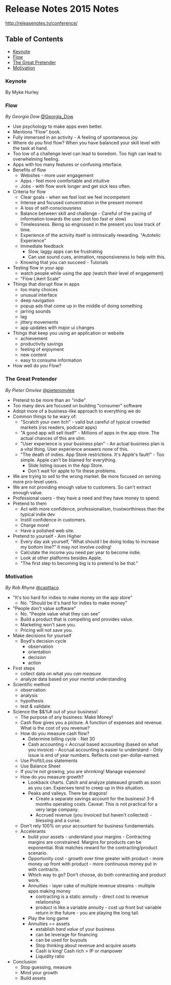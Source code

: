 # Release Notes 2015 Notes

<http://releasenotes.tv/conference/>

## Table of Contents

- [Keynote](#keynote)
- [Flow](#flow)
- [The Great Pretender](#the-great-pretender)
- [Motivation](#motivation)

### Keynote

By Myke Hurley

### Flow

*By Georgia Dow* [@Georgia_Dow](https://twitter.com/Georgia_Dow)

- Use psychology to make apps even better.
- Mentions "Flow" book.
- Fully immersed in an activity - A feeling of spontaneous joy.
- Where do you find flow? When you have balanced your skill level with the task at hand.
- Too low of a challenge level can lead to boredom. Too high can lead to overwhelming feeling.
- Apps with too many features or confusing interface.
- Benefits of flow
    - Websites - more user engagement
    - Apps - feel more comfortable and intuitive
    - Jobs - with flow work longer and get sick less often.
- Criteria for flow
    - Clear goals - when we feel lost we feel incompetent
    - Intense and focused concentration in the present moment
    - A loss of self-consciousness
    - Balance between skill and challenge - Careful of the pacing of information towards the user (not too fast or slow)
    - Timelessness. Being so engrossed in the present you lose track of time.
    - Experience of the activity itself is intrinsically rewarding. "Autotelic Experience"
    - Immediate feedback
        - Slow, laggy apps can be frustrating
        - Can use sound cues, animation, responsiveness to help with this.
    - Knowing that you can succeed - Tutorials
- Testing flow in your app
    - watch people while using the app (watch their level of engagement)
    - "Flow Likert Scale"
- Things that disrupt flow in apps
    - too many choices
    - unusual interface
    - deep navigation
    - popup ads that come up in the middle of doing something
    - jarring sounds
    - lag
    - jittery movements
    - app updates with major ui changes
- Things that keep you using an application or website
    - achievement
    - productivity savings
    - feeling of enjoyment
    - new content
    - easy to consume information
- How well do *you* Flow?

### The Great Pretender

*By Pieter Omvlee* [@pieteromvlee](https://twitter.com/pieteromvlee)

- Pretend to be more than an "indie"
- Too many devs are focused on building "consumer" software
- Adopt more of a business-like approach to everything we do
- Common things to be wary of:
    - "Scratch your own itch" - valid but careful of typical crowded markets (rss readers, podcast apps)
    - "A good app will sell itself" - Millions of apps in the app store. The actual chances of this are slim.
    - "User experience is your business plan" - An actual business plan is a vital thing. User experience answers none of this.
    - "The death of indies. App Store restrictions. It's Apple's fault!" - Too simple. Apple can't be blamed for everything.
        - Slide listing issues in the App Store.
        - Don't wait for apple to fix these problems.
- We are trying to sell to the wrong market. Be more focused on serving more pro-level users.
- We are not providing enough value to customers. So can't extract enough value.
- Professional users - they have a need and they have money to spend.
- Pretend to them
    - Act with more confidence, professionalism, trustworthiness than the typical indie dev 
    - Instill confidence in customers.
    - Charge more!
    - Have a polished web site.
- Pretend to yourself - Aim Higher
    - Every day ask yourself, "What should I be doing today to increase my bottom line?" It may not involve coding!
    - Calculate the income you need per year to become indie.
    - Look at other platforms besides Apple.
    - "The first step to becoming big is to pretend to be that."

### Motivation

*By Rob Rhyne* [@capttaco](https://twitter.com/capttaco)

- "It's too hard for indies to make money on the app store"
    - No. "Should be it's hard for indies to make money"
- "People don't value software"
    - No. "People value what they can see"
    - Build a product that is compelling and provides value.
    - Marketing won't save you.
    - Pricing will not save you.
- Make decisions for yourself
    - Boyd's decision cycle
        - observation
        - orientation
        - decision
        - action
- First steps
    - collect data on what *you can measure*
    - analyze data based on *your mental* understanding
- Scientific method
    - observation
    - analysis
    - hypothesis
    - test & validate
- Science the $&%# out of your business!
    - The purpose of any business: Make Money!
    - Cash flow gives you a picture. A function of expenses and revenue. What is the cost of you revenue?
    - How do you measure cash flow?
        - Determine billing cycle - Net 30
        - Cash accounting < Accrual based accounting (based on what you invoice) - Accrual accounting is easier to understand - Only issue is end of year numbers. Reflects cost-per-dollar-earned.
    - Use Profit/Loss statements
    - Use Balance Sheet
    - If you're not growing, you are shrinking! Manage expenses!
    - How do you measure growth?
        - Lookback charts. Catch and analyze plateaued growth as soon as you can. Expenses tend to creep up in this situation.
        - Peaks and valleys. There be dragons!
            - Create a separate savings account for the business! 3-6 months operating costs. Caveat: This is not practical for a very large company.
            - Accrued revenue (you invoiced but haven't collected) - blessing and a curse.
    - Don't rely 100% on your accountant for business fundamentals.
    - Accelerants
        - build your assets - understand your margins - Contracting margins are constrained. Margins for products can be exponential. Risk matches reward for the contracting/product scenario.
        - Opportunity cost - growth over time greater with product - more money up front with product - more continuous money put in with contracts.
        - Which way to go? Don't choose, do both contracting and product work. 
        - Annuities - layer cake of multiple revenue streams - multiple apps making money
            - contracting is a static annuity - direct cost to revenue relationship
            - product is like a variable annuity - cost up front but variable return in the future - you are playing the long tail.
        - Play the long game
        - Annuities == assets
            - establish *hard value* of your business
            - can be leverage for financing 
            - can be used for buyouts
            - Stop thinking about revenue and acquire assets
            - Cash is king! Cash rich > IP or manpower
            - Liquidity ratio
- Conclusion
    - Stop guessing, measure
    - Mind your growth
    - Build assets

